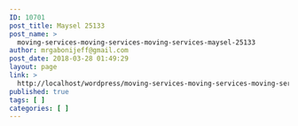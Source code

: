 ```yaml
---
ID: 10701
post_title: Maysel 25133
post_name: >
  moving-services-moving-services-moving-services-maysel-25133
author: mrgabonijeff@gmail.com
post_date: 2018-03-28 01:49:29
layout: page
link: >
  http://localhost/wordpress/moving-services-moving-services-moving-services-maysel-25133/
published: true
tags: [ ]
categories: [ ]
---
```


